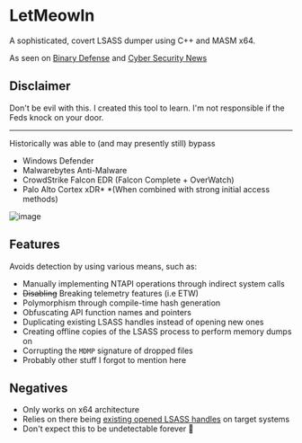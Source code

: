 # LetMeowIn
A sophisticated, covert LSASS dumper using C++ and MASM x64.

As seen on [Binary Defense](https://www.binarydefense.com/resources/blog/letmeowin-analysis-of-a-credential-dumper/) and [Cyber Security News](https://cybersecuritynews.com/researchers-detailed-letmeowin-credentials/)

## Disclaimer
Don't be evil with this. I created this tool to learn. I'm not responsible if the Feds knock on your door.

----------------------------------------------------------------------------------------------------------

Historically was able to (and may presently still) bypass
  - Windows Defender
  - Malwarebytes Anti-Malware
  - CrowdStrike Falcon EDR (Falcon Complete + OverWatch)
  - Palo Alto Cortex xDR*
    *(When combined with strong initial access methods)

![image](https://github.com/Meowmycks/LetMeowIn/assets/45502375/fb99f6e3-abb4-4beb-9130-dfbc550e1abe)

## Features
Avoids detection by using various means, such as:
  - Manually implementing NTAPI operations through indirect system calls
  - ~~Disabling~~ Breaking telemetry features (i.e ETW)
  - Polymorphism through compile-time hash generation
  - Obfuscating API function names and pointers
  - Duplicating existing LSASS handles instead of opening new ones
  - Creating offline copies of the LSASS process to perform memory dumps on
  - Corrupting the `MDMP` signature of dropped files
  - Probably other stuff I forgot to mention here

## Negatives
  - Only works on x64 architecture
  - Relies on there being [existing opened LSASS handles](https://itm4n.github.io/lsass-runasppl/#technique-3--python--katz) on target systems 
  - Don't expect this to be undetectable forever 🙂
